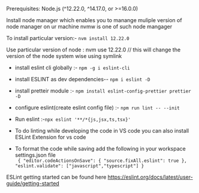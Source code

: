 Prerequisites: Node.js (^12.22.0, ^14.17.0, or >=16.0.0)

Install node manager which enables you to manange muliple version of node manager on ur machine
nvmw is one of such node mangager

To install particular version:- `nvm install 12.22.0`

Use particular version of node : nvm use 12.22.0 // this will change the version of the node system wise using symlink

- install eslint cli globally :- `npm -g i eslint-cli`

- install ESLINT as dev dependencies-- `npm i eslint -D`

- install pretteir module :- `npm install eslint-config-prettier prettier -D`

- configure eslint(create eslint config file) :- `npm run lint -- --init`

- Run eslint :-`npx eslint '**/*{js,jsx,ts,tsx}'`

- To do linting while developing the code in VS code you can also install ESLint Extension for vs code
- To format the code while saving  add the following in your workspace settings.json file  
   ` { "editor.codeActionsOnSave": { "source.fixAll.eslint": true }, "eslint.validate": ["javascript","typescript"] }`

ESLint getting started can be found here
   https://eslint.org/docs/latest/user-guide/getting-started

